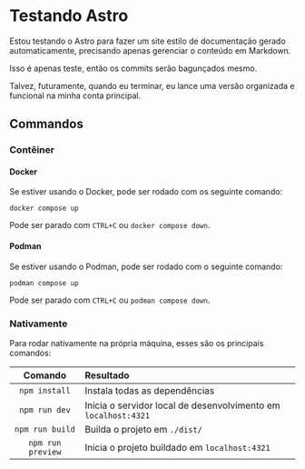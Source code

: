 # Testando Astro

Estou testando o Astro para fazer um site estilo de documentação gerado automaticamente, precisando apenas gerenciar o conteúdo em Markdown.

Isso é apenas teste, então os commits serão bagunçados mesmo.

Talvez, futuramente, quando eu terminar, eu lance uma versão organizada e funcional na minha conta principal.

## Commandos

### Contêiner

#### Docker

Se estiver usando o Docker, pode ser rodado com os seguinte comando:

```
docker compose up
```

Pode ser parado com `CTRL+C` ou `docker compose down`.

#### Podman

Se estiver usando o Podman, pode ser rodado com o seguinte comando:

```
podman compose up
```

Pode ser parado com `CTRL+C` ou `podman compose down`.

### Nativamente

Para rodar nativamente na própria máquina, esses são os principais comandos:

| Comando | Resultado |
| :---: | :--- |
| `npm install` | Instala todas as dependências |
| `npm run dev` | Inicia o servidor local de desenvolvimento em `localhost:4321` |
| `npm run build` | Builda o projeto em `./dist/` |
| `npm run preview` | Inicia o projeto buildado em `localhost:4321` |
